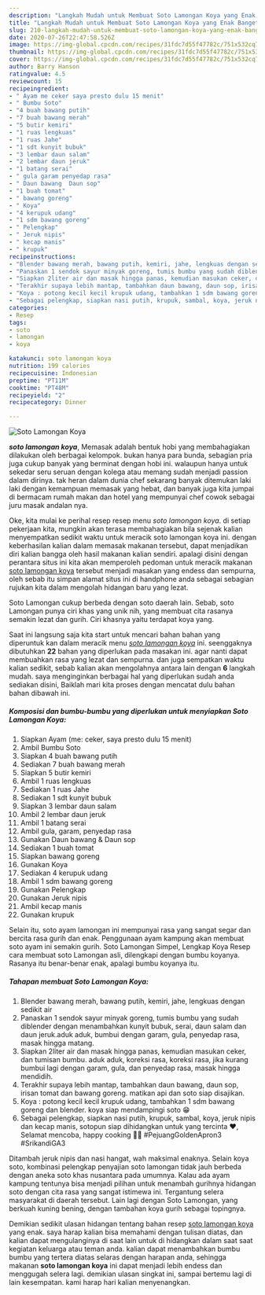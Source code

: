 ```yaml
---
description: "Langkah Mudah untuk Membuat Soto Lamongan Koya yang Enak Banget"
title: "Langkah Mudah untuk Membuat Soto Lamongan Koya yang Enak Banget"
slug: 210-langkah-mudah-untuk-membuat-soto-lamongan-koya-yang-enak-banget
date: 2020-07-26T22:47:58.526Z
image: https://img-global.cpcdn.com/recipes/31fdc7d55f47782c/751x532cq70/soto-lamongan-koya-foto-resep-utama.jpg
thumbnail: https://img-global.cpcdn.com/recipes/31fdc7d55f47782c/751x532cq70/soto-lamongan-koya-foto-resep-utama.jpg
cover: https://img-global.cpcdn.com/recipes/31fdc7d55f47782c/751x532cq70/soto-lamongan-koya-foto-resep-utama.jpg
author: Barry Hanson
ratingvalue: 4.5
reviewcount: 15
recipeingredient:
- " Ayam me ceker saya presto dulu 15 menit"
- " Bumbu Soto"
- "4 buah bawang putih"
- "7 buah bawang merah"
- "5 butir kemiri"
- "1 ruas lengkuas"
- "1 ruas Jahe"
- "1 sdt kunyit bubuk"
- "3 lembar daun salam"
- "2 lembar daun jeruk"
- "1 batang serai"
- " gula garam penyedap rasa"
- " Daun bawang  Daun sop"
- "1 buah tomat"
- " bawang goreng"
- " Koya"
- "4 kerupuk udang"
- "1 sdm bawang goreng"
- " Pelengkap"
- " Jeruk nipis"
- " kecap manis"
- " krupuk"
recipeinstructions:
- "Blender bawang merah, bawang putih, kemiri, jahe, lengkuas dengan sedikit air"
- "Panaskan 1 sendok sayur minyak goreng, tumis bumbu yang sudah diblender dengan menambahkan kunyit bubuk, serai, daun salam dan daun jeruk.aduk aduk, bumbui dengan garam, gula, penyedap rasa, masak hingga matang."
- "Siapkan 2liter air dan masak hingga panas, kemudian masukan ceker, dan tumisan bumbu. aduk aduk, koreksi rasa, koreksi rasa, jika kurang bumbui lagi dengan garam, gula, dan penyedap rasa, masak hingga mendidih."
- "Terakhir supaya lebih mantap, tambahkan daun bawang, daun sop, irisan tomat dan bawang goreng. matikan api dan soto siap disajikan."
- "Koya : potong kecil kecil krupuk udang, tambahkan 1 sdm bawang goreng dan blender. koya siap mendampingi soto 😁"
- "Sebagai pelengkap, siapkan nasi putih, krupuk, sambal, koya, jeruk nipis dan kecap manis, sotopun siap dihidangkan untuk yang tercinta ❤️, Selamat mencoba, happy cooking 👩‍🍳 #PejuangGoldenApron3 #SrikandiGA3"
categories:
- Resep
tags:
- soto
- lamongan
- koya

katakunci: soto lamongan koya 
nutrition: 199 calories
recipecuisine: Indonesian
preptime: "PT11M"
cooktime: "PT48M"
recipeyield: "2"
recipecategory: Dinner

---
```



![Soto Lamongan Koya](https://img-global.cpcdn.com/recipes/31fdc7d55f47782c/751x532cq70/soto-lamongan-koya-foto-resep-utama.jpg)

<b><i>soto lamongan koya</i></b>, Memasak adalah bentuk hobi yang membahagiakan dilakukan oleh berbagai kelompok. bukan hanya para bunda, sebagian pria juga cukup banyak yang berminat dengan hobi ini. walaupun hanya untuk sekedar seru seruan dengan kolega atau memang sudah menjadi passion dalam dirinya. tak heran dalam dunia chef sekarang banyak ditemukan laki laki dengan kemampuan memasak yang hebat, dan banyak juga kita jumpai di bermacam rumah makan dan hotel yang mempunyai chef cowok sebagai juru masak andalan nya.

Oke, kita mulai ke perihal resep resep menu <i>soto lamongan koya</i>. di setiap pekerjaan kita, mungkin akan terasa membahagiakan bila sejenak kalian menyempatkan sedikit waktu untuk meracik soto lamongan koya ini. dengan keberhasilan kalian dalam memasak makanan tersebut, dapat menjadikan diri kalian bangga oleh hasil makanan kalian sendiri. apalagi disini dengan perantara situs ini kita akan memperoleh pedoman untuk meracik makanan <u>soto lamongan koya</u> tersebut menjadi masakan yang endess dan sempurna, oleh sebab itu simpan alamat situs ini di handphone anda sebagai sebagian rujukan kita dalam mengolah hidangan baru yang lezat.

Soto Lamongan cukup berbeda dengan soto daerah lain. Sebab, soto Lamongan punya ciri khas yang unik nih, yang membuat cita rasanya semakin lezat dan gurih. Ciri khasnya yaitu terdapat koya yang.


Saat ini langsung saja kita start untuk mencari bahan bahan yang diperuntuk kan dalam meracik menu <u><i>soto lamongan koya</i></u> ini. seenggaknya dibutuhkan <b>22</b> bahan yang diperlukan pada masakan ini. agar nanti dapat membuahkan rasa yang lezat dan sempurna. dan juga sempatkan waktu kalian sedikit, sebab kalian akan mengolahnya antara lain dengan <b>6</b> langkah mudah. saya menginginkan berbagai hal yang diperlukan sudah anda sediakan disini, Baiklah mari kita proses dengan mencatat dulu bahan bahan dibawah ini.

<!--inarticleads1-->

##### Komposisi dan bumbu-bumbu yang diperlukan untuk menyiapkan Soto Lamongan Koya:

1. Siapkan  Ayam (me: ceker, saya presto dulu 15 menit)
1. Ambil  Bumbu Soto
1. Siapkan 4 buah bawang putih
1. Sediakan 7 buah bawang merah
1. Siapkan 5 butir kemiri
1. Ambil 1 ruas lengkuas
1. Sediakan 1 ruas Jahe
1. Sediakan 1 sdt kunyit bubuk
1. Siapkan 3 lembar daun salam
1. Ambil 2 lembar daun jeruk
1. Ambil 1 batang serai
1. Ambil  gula, garam, penyedap rasa
1. Gunakan  Daun bawang &amp; Daun sop
1. Sediakan 1 buah tomat
1. Siapkan  bawang goreng
1. Gunakan  Koya
1. Sediakan 4 kerupuk udang
1. Ambil 1 sdm bawang goreng
1. Gunakan  Pelengkap
1. Gunakan  Jeruk nipis
1. Ambil  kecap manis
1. Gunakan  krupuk


Selain itu, soto ayam lamongan ini mempunyai rasa yang sangat segar dan bercita rasa gurih dan enak. Penggunaan ayam kampung akan membuat soto ayam ini semakin gurih. Soto Lamongan Simpel, Lengkap Koya Resep cara membuat soto Lamongan asli, dilengkapi dengan bumbu koyanya. Rasanya itu benar-benar enak, apalagi bumbu koyanya itu. 

<!--inarticleads2-->

##### Tahapan membuat Soto Lamongan Koya:

1. Blender bawang merah, bawang putih, kemiri, jahe, lengkuas dengan sedikit air
1. Panaskan 1 sendok sayur minyak goreng, tumis bumbu yang sudah diblender dengan menambahkan kunyit bubuk, serai, daun salam dan daun jeruk.aduk aduk, bumbui dengan garam, gula, penyedap rasa, masak hingga matang.
1. Siapkan 2liter air dan masak hingga panas, kemudian masukan ceker, dan tumisan bumbu. aduk aduk, koreksi rasa, koreksi rasa, jika kurang bumbui lagi dengan garam, gula, dan penyedap rasa, masak hingga mendidih.
1. Terakhir supaya lebih mantap, tambahkan daun bawang, daun sop, irisan tomat dan bawang goreng. matikan api dan soto siap disajikan.
1. Koya : potong kecil kecil krupuk udang, tambahkan 1 sdm bawang goreng dan blender. koya siap mendampingi soto 😁
1. Sebagai pelengkap, siapkan nasi putih, krupuk, sambal, koya, jeruk nipis dan kecap manis, sotopun siap dihidangkan untuk yang tercinta ❤️, Selamat mencoba, happy cooking 👩‍🍳 #PejuangGoldenApron3 #SrikandiGA3


Ditambah jeruk nipis dan nasi hangat, wah maksimal enaknya. Selain koya soto, kombinasi pelengkap penyajian soto lamongan tidak jauh berbeda dengan aneka soto khas nusantara pada umumnya. Kalau ada ayam kampung tentunya bisa menjadi pilihan untuk menambah gurihnya hidangan soto dengan cita rasa yang sangat istimewa ini. Tergantung selera masyarakat di daerah tersebut. Lain lagi dengan Soto Lamongan, yang berkuah kuning bening, dengan tambahan koya gurih sebagai topingnya. 

Demikian sedikit ulasan hidangan tentang bahan resep <u>soto lamongan koya</u> yang enak. saya harap kalian bisa memahami dengan tulisan diatas, dan kalian dapat mengulanginya di saat lain untuk di hidangkan dalam saat saat kegiatan keluarga atau teman anda. kalian dapat menambahkan bumbu bumbu yang tertera diatas selaras dengan harapan anda, sehingga makanan <b>soto lamongan koya</b> ini dapat menjadi lebih endess dan menggugah selera lagi. demikian ulasan singkat ini, sampai bertemu lagi di lain kesempatan. kami harap hari kalian menyenangkan.
